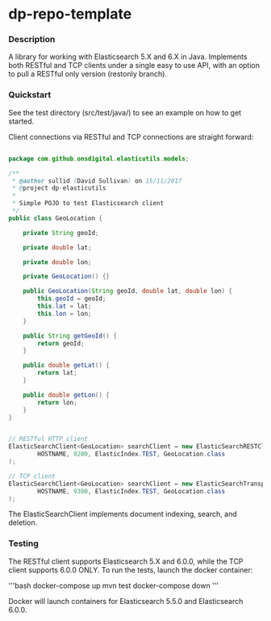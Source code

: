 dp-repo-template
================

### Description

A library for working with Elasticsearch 5.X and 6.X in Java. Implements both RESTful and TCP clients under a single easy to use API, with an option to pull a RESTful only version (restonly branch).

### Quickstart

See the test directory (src/test/java/) to see an example on how to get started.

Client connections via RESTful and TCP connections are straight forward:

```java

package com.github.onsdigital.elasticutils.models;

/**
 * @author sullid (David Sullivan) on 15/11/2017
 * @project dp-elasticutils
 *
 * Simple POJO to test Elasticsearch client
 */
public class GeoLocation {

    private String geoId;

    private double lat;

    private double lon;

    private GeoLocation() {}

    public GeoLocation(String geoId, double lat, double lon) {
        this.geoId = geoId;
        this.lat = lat;
        this.lon = lon;
    }

    public String getGeoId() {
        return geoId;
    }

    public double getLat() {
        return lat;
    }

    public double getLon() {
        return lon;
    }
}


// RESTful HTTP client
ElasticSearchClient<GeoLocation> searchClient = new ElasticSearchRESTClient<GeoLocation>(
        HOSTNAME, 9200, ElasticIndex.TEST, GeoLocation.class
);

// TCP client
ElasticSearchClient<GeoLocation> searchClient = new ElasticSearchTransportClient<GeoLocation>(
        HOSTNAME, 9300, ElasticIndex.TEST, GeoLocation.class
);
```

The ElasticSearchClient implements document indexing, search, and deletion.

### Testing

The RESTful client supports Elasticsearch 5.X and 6.0.0, while the TCP client supports 6.0.0 ONLY. To run the tests, launch the docker container:

'''bash
docker-compose up
mvn test
docker-compose down
'''

Docker will launch containers for Elasticsearch 5.5.0 and Elasticsearch 6.0.0.